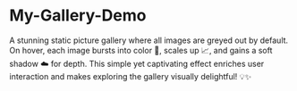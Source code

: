 # My-Gallery-Demo
A stunning static picture gallery where all images are greyed out by default. On hover, each image bursts into color 🌈, scales up 📈, and gains a soft shadow ☁️ for depth. This simple yet captivating effect enriches user interaction and makes exploring the gallery visually delightful! 💡✨
